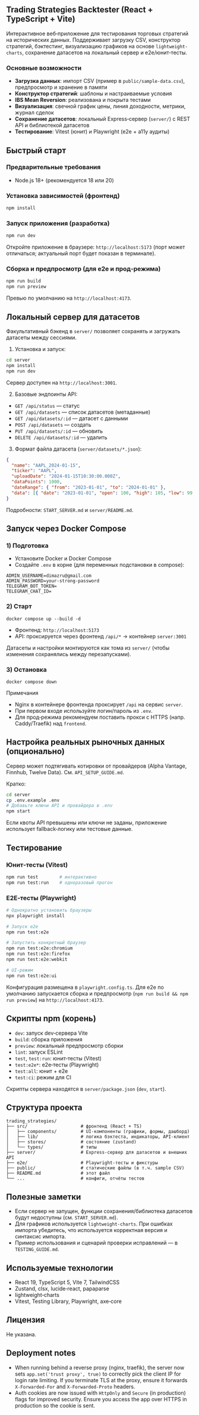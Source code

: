 ## Trading Strategies Backtester (React + TypeScript + Vite)

Интерактивное веб‑приложение для тестирования торговых стратегий на исторических данных. Поддерживает загрузку CSV, конструктор стратегий, бэктестинг, визуализацию графиков на основе `lightweight-charts`, сохранение датасетов на локальный сервер и e2e/юнит‑тесты.

### Основные возможности
- **Загрузка данных**: импорт CSV (пример в `public/sample-data.csv`), предпросмотр и хранение в памяти
- **Конструктор стратегий**: шаблоны и настраиваемые условия
- **IBS Mean Reversion**: реализована и покрыта тестами
- **Визуализация**: свечной график цены, линия доходности, метрики, журнал сделок
- **Сохранение датасетов**: локальный Express‑сервер (`server/`) с REST API и библиотекой датасетов
- **Тестирование**: Vitest (юнит) и Playwright (e2e + a11y аудиты)

## Быстрый старт

### Предварительные требования
- Node.js 18+ (рекомендуется 18 или 20)

### Установка зависимостей (фронтенд)
```bash
npm install
```

### Запуск приложения (разработка)
```bash
npm run dev
```
Откройте приложение в браузере: `http://localhost:5173` (порт может отличаться; актуальный порт будет показан в терминале).

### Сборка и предпросмотр (для e2e и прод‑режима)
```bash
npm run build
npm run preview
```
Превью по умолчанию на `http://localhost:4173`.

## Локальный сервер для датасетов

Факультативный бэкенд в `server/` позволяет сохранять и загружать датасеты между сессиями.

1) Установка и запуск:
```bash
cd server
npm install
npm run dev
```
Сервер доступен на `http://localhost:3001`.

2) Базовые эндпоинты API:
- `GET /api/status` — статус
- `GET /api/datasets` — список датасетов (метаданные)
- `GET /api/datasets/:id` — датасет с данными
- `POST /api/datasets` — создать
- `PUT /api/datasets/:id` — обновить
- `DELETE /api/datasets/:id` — удалить

3) Формат файла датасета (`server/datasets/*.json`):
```json
{
  "name": "AAPL_2024-01-15",
  "ticker": "AAPL",
  "uploadDate": "2024-01-15T10:30:00.000Z",
  "dataPoints": 1000,
  "dateRange": { "from": "2023-01-01", "to": "2024-01-01" },
  "data": [{ "date": "2023-01-01", "open": 100, "high": 105, "low": 99, "close": 103, "volume": 1000000 }]
}
```

Подробности: `START_SERVER.md` и `server/README.md`.

## Запуск через Docker Compose

### 1) Подготовка
- Установите Docker и Docker Compose
- Создайте `.env` в корне (для переменных подстановки в compose):
```
ADMIN_USERNAME=dimazru@gmail.com
ADMIN_PASSWORD=your-strong-password
TELEGRAM_BOT_TOKEN=
TELEGRAM_CHAT_ID=
```

### 2) Старт
```
docker compose up --build -d
```
- Фронтенд: `http://localhost:5173`
- API: проксируется через фронтенд `/api/*` → контейнер `server:3001`

Датасеты и настройки монтируются как тома из `server/` (чтобы изменения сохранялись между перезапусками).

### 3) Остановка
```
docker compose down
```

Примечания
- Nginx в контейнере фронтенда проксирует `/api` на сервис `server`.
- При первом входе используйте логин/пароль из `.env`.
- Для прод‑режима рекомендуем поставить прокси с HTTPS (напр. Caddy/Traefik) над `frontend`.

## Настройка реальных рыночных данных (опционально)

Сервер может подтягивать котировки от провайдеров (Alpha Vantage, Finnhub, Twelve Data). См. `API_SETUP_GUIDE.md`.

Кратко:
```bash
cd server
cp .env.example .env
# Добавьте ключи API и провайдера в .env
npm start
```

Если квоты API превышены или ключи не заданы, приложение использует fallback‑логику или тестовые данные.

## Тестирование

### Юнит‑тесты (Vitest)
```bash
npm run test        # интерактивно
npm run test:run    # одноразовый прогон
```

### E2E‑тесты (Playwright)
```bash
# Однократно установить браузеры
npx playwright install

# Запуск e2e
npm run test:e2e

# Запустить конкретный браузер
npm run test:e2e:chromium
npm run test:e2e:firefox
npm run test:e2e:webkit

# UI‑режим
npm run test:e2e:ui
```
Конфигурация размещена в `playwright.config.ts`. Для e2e по умолчанию запускается сборка и предпросмотр (`npm run build && npm run preview`) на `http://localhost:4173`.

## Скрипты npm (корень)
- `dev`: запуск dev‑сервера Vite
- `build`: сборка приложения
- `preview`: локальный предпросмотр сборки
- `lint`: запуск ESLint
- `test`, `test:run`: юнит‑тесты (Vitest)
- `test:e2e*`: e2e‑тесты (Playwright)
- `test:all`: юнит + e2e
- `test:ci`: режим для CI

Скрипты сервера находятся в `server/package.json` (`dev`, `start`).

## Структура проекта

```
trading_strategies/
├── src/                    # фронтенд (React + TS)
│   ├── components/         # UI‑компоненты (графики, формы, дашборд)
│   ├── lib/                # логика бэктеста, индикаторы, API‑клиент
│   ├── stores/             # состояние (zustand)
│   └── types/              # типы
├── server/                 # Express‑сервер для датасетов и внешних API
├── e2e/                    # Playwright‑тесты и фикстуры
├── public/                 # статические файлы (в т.ч. sample CSV)
├── README.md               # этот файл
└── ...                     # конфиги, отчёты тестов
```

## Полезные заметки
- Если сервер не запущен, функции сохранения/библиотека датасетов будут недоступны (см. `START_SERVER.md`).
- Для графиков используется `lightweight-charts`. При ошибках импорта убедитесь, что используется корректная версия и синтаксис импорта.
- Пример использования и сценарий проверки исправлений — в `TESTING_GUIDE.md`.

## Используемые технологии
- React 19, TypeScript 5, Vite 7, TailwindCSS
- Zustand, clsx, lucide‑react, papaparse
- lightweight‑charts
- Vitest, Testing Library, Playwright, axe‑core

## Лицензия
Не указана.

## Deployment notes

- When running behind a reverse proxy (nginx, traefik), the server now sets `app.set('trust proxy', true)` to correctly pick the client IP for login rate limiting. If you terminate TLS at the proxy, ensure it forwards `X-Forwarded-For` and `X-Forwarded-Proto` headers.
- Auth cookies are now issued with `HttpOnly` and `Secure` (in production) flags for improved security. Ensure you access the app over HTTPS in production so the cookie is sent.
